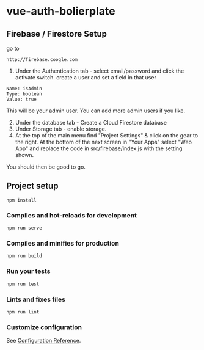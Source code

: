 # vue-auth-bolierplate

## Firebase / Firestore Setup

go to

```
http://firebase.coogle.com
```

1. Under the Authentication tab - select email/password and click the activate switch. create a user and set a field in that user

  ```
  Name: isAdmin  
  Type: boolean
  Value: true
  ```

  This will be your admin user. You can add more admin users if you like.

2. Under the database tab - Create a Cloud Firestore database
3. Under Storage tab - enable storage.
4. At the top of the main menu find "Project Settings" & click on the gear to the right. At the bottom of the next screen in "Your Apps" select "Web App" and replace the code in src/firebase/index.js with the setting shown.

You should then be good to go.

## Project setup
```
npm install
```

### Compiles and hot-reloads for development
```
npm run serve
```

### Compiles and minifies for production
```
npm run build
```

### Run your tests
```
npm run test
```

### Lints and fixes files
```
npm run lint
```

### Customize configuration
See [Configuration Reference](https://cli.vuejs.org/config/).
